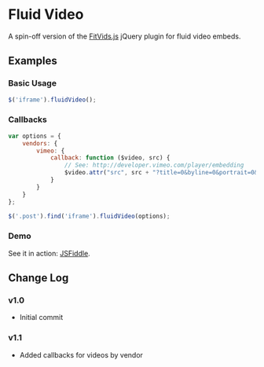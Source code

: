 # Fluid Video #

A spin-off version of the [FitVids.js](https://github.com/davatron5000) jQuery plugin for fluid video embeds.

## Examples

### Basic Usage

```javascript
$('iframe').fluidVideo();
```

### Callbacks

```javascript
var options = {
    vendors: {
        vimeo: {
            callback: function ($video, src) {
                // See: http://developer.vimeo.com/player/embedding
                $video.attr("src", src + "?title=0&byline=0&portrait=0&color=FFFFFF");
            }
        }
    }
};

$('.post').find('iframe').fluidVideo(options);
```

### Demo

See it in action: [JSFiddle](http://jsfiddle.net/kylemade/8s3aj/embedded/result/).

## Change Log

### v1.0

* Initial commit

### v1.1

* Added callbacks for videos by vendor